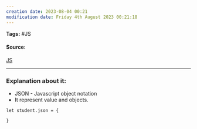 ```yaml
---
creation date: 2023-08-04 00:21
modification date: Friday 4th August 2023 00:21:18
---
```


**Tags:** #JS 

#### Source:
[JS](https://javascript.info/json)

--------------------------------------

### Explanation about it:

* JSON - Javascript object notation 
* It represent value and objects.

```
let student.json = {

}
```